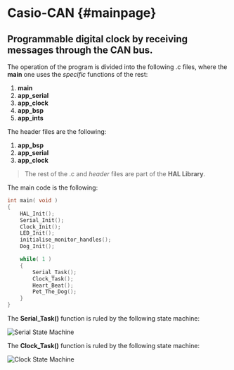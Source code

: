 Casio-CAN {#mainpage}
============

Programmable digital clock by receiving messages through the CAN bus.
-------------

The operation of the program is divided into the following .c files, where the **main** one uses the *specific* functions of the rest:

1. **main**
2. **app_serial**
3. **app_clock**
4. **app_bsp**
5. **app_ints**

The header files are the following:

1. **app_bsp**
2. **app_serial**
3. **app_clock**

> The rest of the .c and *header* files are part of the **HAL Library**.

The main code is the following:

```C
int main( void )
{
    HAL_Init();
    Serial_Init();
    Clock_Init();
    LED_Init();
    initialise_monitor_handles();
    Dog_Init();

    while( 1 )
    {
        Serial_Task();
        Clock_Task();
        Heart_Beat();
        Pet_The_Dog();
    }
}
```
The **Serial_Task()** function is ruled by the following state machine:

![Serial State Machine](/home/rodrigolosal/Imágenes/Diagrams/Part-1.png)

The **Clock_Task()** function is ruled by the following state machine:

![Clock State Machine](/home/rodrigolosal/Imágenes/Diagrams/Part-2.jpg)